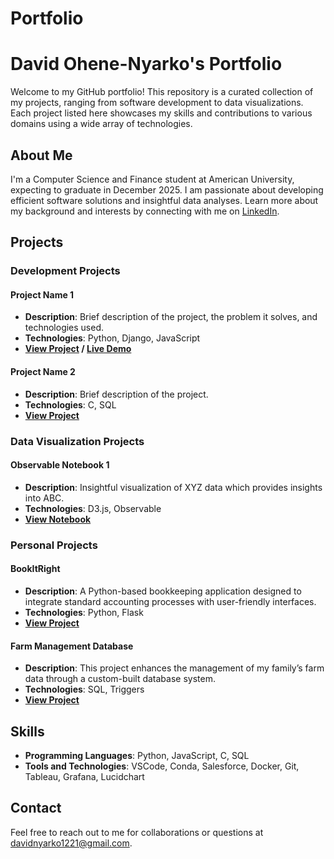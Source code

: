 # Portfolio
# David Ohene-Nyarko's Portfolio

Welcome to my GitHub portfolio! This repository is a curated collection of my projects, ranging from software development to data visualizations. Each project listed here showcases my skills and contributions to various domains using a wide array of technologies.

## About Me

I'm a Computer Science and Finance student at American University, expecting to graduate in December 2025. I am passionate about developing efficient software solutions and insightful data analyses. Learn more about my background and interests by connecting with me on [LinkedIn](http://www.linkedin.com/in/david-ohene-nyarko-380007268).

## Projects

### Development Projects

#### Project Name 1
- **Description**: Brief description of the project, the problem it solves, and technologies used.
- **Technologies**: Python, Django, JavaScript
- **[View Project](GitHub_Link) / [Live Demo](Live_Demo_Link)**

#### Project Name 2
- **Description**: Brief description of the project.
- **Technologies**: C, SQL
- **[View Project](GitHub_Link)**

### Data Visualization Projects

#### Observable Notebook 1
- **Description**: Insightful visualization of XYZ data which provides insights into ABC.
- **Technologies**: D3.js, Observable
- **[View Notebook](Observable_Link)**

### Personal Projects

#### BookItRight
- **Description**: A Python-based bookkeeping application designed to integrate standard accounting processes with user-friendly interfaces.
- **Technologies**: Python, Flask
- **[View Project](GitHub_Link)**

#### Farm Management Database
- **Description**: This project enhances the management of my family’s farm data through a custom-built database system.
- **Technologies**: SQL, Triggers
- **[View Project](GitHub_Link)**

## Skills

- **Programming Languages**: Python, JavaScript, C, SQL
- **Tools and Technologies**: VSCode, Conda, Salesforce, Docker, Git, Tableau, Grafana, Lucidchart

## Contact

Feel free to reach out to me for collaborations or questions at [davidnyarko1221@gmail.com](mailto:davidnyarko1221@gmail.com).

